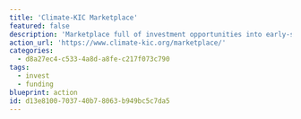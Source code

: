 ```yaml
---
title: 'Climate-KIC Marketplace'
featured: false
description: 'Marketplace full of investment opportunities into early-stage startups. The dealflow stems from EIT Climate-KIC’s Accelerator programme, the largest climate-focused acceleration programme in the world.'
action_url: 'https://www.climate-kic.org/marketplace/'
categories:
  - d8a27ec4-c533-4a8d-a8fe-c217f073c790
tags:
  - invest
  - funding
blueprint: action
id: d13e8100-7037-40b7-8063-b949bc5c7da5
---
```

